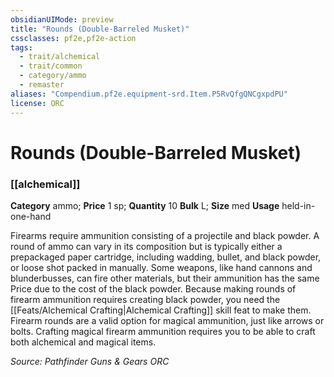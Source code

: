 ```yaml
---
obsidianUIMode: preview
title: "Rounds (Double-Barreled Musket)"
cssclasses: pf2e,pf2e-action
tags:
  - trait/alchemical
  - trait/common
  - category/ammo
  - remaster
aliases: "Compendium.pf2e.equipment-srd.Item.P5RvQfgQNCgxpdPU"
license: ORC
---
```

# Rounds (Double-Barreled Musket)

### [[alchemical]]

**Category** ammo; 
**Price** 1 sp; **Quantity** 10
**Bulk** L; **Size** med
**Usage** held-in-one-hand

Firearms require ammunition consisting of a projectile and black powder. A round of ammo can vary in its composition but is typically either a prepackaged paper cartridge, including wadding, bullet, and black powder, or loose shot packed in manually. Some weapons, like hand cannons and blunderbusses, can fire other materials, but their ammunition has the same Price due to the cost of the black powder. Because making rounds of firearm ammunition requires creating black powder, you need the [[Feats/Alchemical Crafting|Alchemical Crafting]] skill feat to make them. Firearm rounds are a valid option for magical ammunition, just like arrows or bolts. Crafting magical firearm ammunition requires you to be able to craft both alchemical and magical items.

*Source: Pathfinder Guns & Gears*
*ORC*